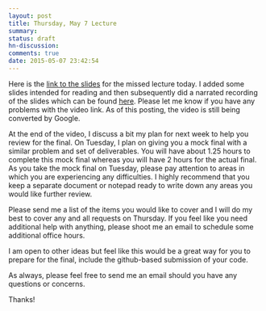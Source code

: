 ```yaml
---
layout: post
title: Thursday, May 7 Lecture
summary:
status: draft
hn-discussion:
comments: true
date: 2015-05-07 23:42:54
---
```


Here is the [link to the
slides](https://docs.google.com/a/usfca.edu/file/d/0B-5GjaosMAovOFZNX19waWxhX0k/edit?usp=drivesdk)
for the missed lecture today.  I added some slides intended for reading and then
subsequently did a narrated recording of the slides which can be found
[here](https://docs.google.com/a/usfca.edu/file/d/0B-5GjaosMAovSnIzUlhDdDNNNHM/edit?usp=drivesdk).  Please let me know if you have any problems with the video link.  As of this posting, the video is still being converted by Google.

At the end of the video, I discuss a bit my plan for next week to help you
review for the final.  On Tuesday, I plan on giving you a mock final with a
similar problem and set of deliverables.  You will have about 1.25 hours to
complete this mock final whereas you will have 2 hours for the actual final.
As you take the mock final on Tuesday, please pay attention to areas in which
you are experiencing any difficulties.  I highly recommend that you keep a
separate document or notepad ready to write down any areas you would like
further review.

Please send me a list of the items you would like to cover and I will do my best
to cover any and all requests on Thursday.  If you feel like you need additional
help with anything, please shoot me an email to schedule some additional office
hours.

I am open to other ideas but feel like this would be a great way for you to
prepare for the final, include the github-based submission of your code.

As always, please feel free to send me an email should you have any questions or
concerns.

Thanks!
